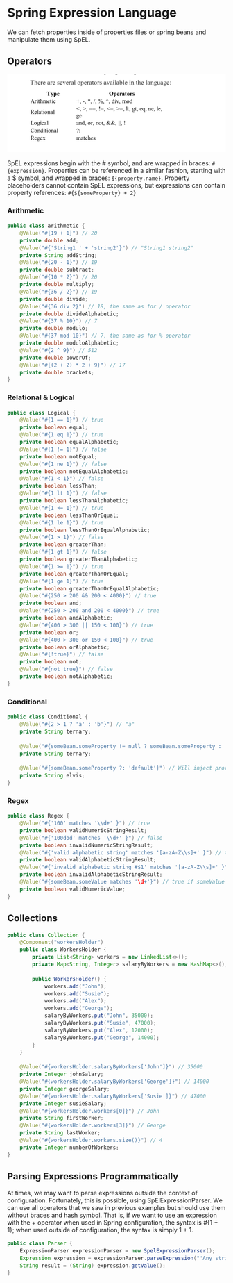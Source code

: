 # Spring Expression Language

We can fetch properties inside of properties files or spring beans and manipulate them using SpEL.

## Operators

![SpEL](pics/sematec-spel1.png)

SpEL expressions begin with the # symbol, and are wrapped in braces: `#{expression}`. Properties can be referenced in a
similar fashion, starting with a $ symbol, and wrapped in braces: `${property.name}`. Property placeholders cannot
contain SpEL expressions, but expressions can contain property references: `#{${someProperty} + 2}`

### Arithmetic

```java
public class arithmetic {
    @Value("#{19 + 1}") // 20
    private double add;
    @Value("#{'String1 ' + 'string2'}") // "String1 string2"
    private String addString;
    @Value("#{20 - 1}") // 19
    private double subtract;
    @Value("#{10 * 2}") // 20
    private double multiply;
    @Value("#{36 / 2}") // 19
    private double divide;
    @Value("#{36 div 2}") // 18, the same as for / operator
    private double divideAlphabetic;
    @Value("#{37 % 10}") // 7
    private double modulo;
    @Value("#{37 mod 10}") // 7, the same as for % operator
    private double moduloAlphabetic;
    @Value("#{2 ^ 9}") // 512
    private double powerOf;
    @Value("#{(2 + 2) * 2 + 9}") // 17
    private double brackets;
}
```

### Relational & Logical

```java
public class Logical {
    @Value("#{1 == 1}") // true
    private boolean equal;
    @Value("#{1 eq 1}") // true
    private boolean equalAlphabetic;
    @Value("#{1 != 1}") // false
    private boolean notEqual;
    @Value("#{1 ne 1}") // false
    private boolean notEqualAlphabetic;
    @Value("#{1 < 1}") // false
    private boolean lessThan;
    @Value("#{1 lt 1}") // false
    private boolean lessThanAlphabetic;
    @Value("#{1 <= 1}") // true
    private boolean lessThanOrEqual;
    @Value("#{1 le 1}") // true
    private boolean lessThanOrEqualAlphabetic;
    @Value("#{1 > 1}") // false
    private boolean greaterThan;
    @Value("#{1 gt 1}") // false
    private boolean greaterThanAlphabetic;
    @Value("#{1 >= 1}") // true
    private boolean greaterThanOrEqual;
    @Value("#{1 ge 1}") // true
    private boolean greaterThanOrEqualAlphabetic;
    @Value("#{250 > 200 && 200 < 4000}") // true
    private boolean and;
    @Value("#{250 > 200 and 200 < 4000}") // true
    private boolean andAlphabetic;
    @Value("#{400 > 300 || 150 < 100}") // true
    private boolean or;
    @Value("#{400 > 300 or 150 < 100}") // true
    private boolean orAlphabetic;
    @Value("#{!true}") // false
    private boolean not;
    @Value("#{not true}") // false
    private boolean notAlphabetic;
}
```

### Conditional

```java
public class Conditional {
    @Value("#{2 > 1 ? 'a' : 'b'}") // "a"
    private String ternary;

    @Value("#{someBean.someProperty != null ? someBean.someProperty : 'default'}")
    private String ternary;

    @Value("#{someBean.someProperty ?: 'default'}") // Will inject provided string is someProperty is null (groovy like)
    private String elvis;
}
```

### Regex

```java
public class Regex {
    @Value("#{'100' matches '\\d+' }") // true
    private boolean validNumericStringResult;
    @Value("#{'100dod' matches '\\d+' }") // false
    private boolean invalidNumericStringResult;
    @Value("#{'valid alphabetic string' matches '[a-zA-Z\\s]+' }") // true
    private boolean validAlphabeticStringResult;
    @Value("#{'invalid alphabetic string #$1' matches '[a-zA-Z\\s]+' }") // false
    private boolean invalidAlphabeticStringResult;
    @Value("#{someBean.someValue matches '\d+'}") // true if someValue contains only digits
    private boolean validNumericValue;
}
```

## Collections

```java
public class Collection {
    @Component("workersHolder")
    public class WorkersHolder {
        private List<String> workers = new LinkedList<>();
        private Map<String, Integer> salaryByWorkers = new HashMap<>();

        public WorkersHolder() {
            workers.add("John");
            workers.add("Susie");
            workers.add("Alex");
            workers.add("George");
            salaryByWorkers.put("John", 35000);
            salaryByWorkers.put("Susie", 47000);
            salaryByWorkers.put("Alex", 12000);
            salaryByWorkers.put("George", 14000);
        }
    }

    @Value("#{workersHolder.salaryByWorkers['John']}") // 35000
    private Integer johnSalary;
    @Value("#{workersHolder.salaryByWorkers['George']}") // 14000
    private Integer georgeSalary;
    @Value("#{workersHolder.salaryByWorkers['Susie']}") // 47000
    private Integer susieSalary;
    @Value("#{workersHolder.workers[0]}") // John
    private String firstWorker;
    @Value("#{workersHolder.workers[3]}") // George
    private String lastWorker;
    @Value("#{workersHolder.workers.size()}") // 4
    private Integer numberOfWorkers;
}
```

## Parsing Expressions Programmatically

At times, we may want to parse expressions outside the context of configuration. Fortunately, this is possible, using
SpElExpressionParser. We can use all operators that we saw in previous examples but should use them without braces and
hash symbol. That is, if we want to use an expression with the + operator when used in Spring configuration, the syntax
is #{1 + 1}; when used outside of configuration, the syntax is simply 1 + 1.

```java
public class Parser {
    ExpressionParser expressionParser = new SpelExpressionParser();
    Expression expression = expressionParser.parseExpression("'Any string'");
    String result = (String) expression.getValue();
}
```